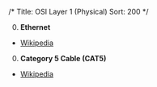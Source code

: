 /*
Title: OSI Layer 1 (Physical)
Sort: 200
*/

0. **Ethernet**

  * [Wikipedia](https://en.wikipedia.org/wiki/Ethernet)

0. **Category 5 Cable (CAT5)**

  * [Wikipedia](https://en.wikipedia.org/wiki/Category_5_cable)
